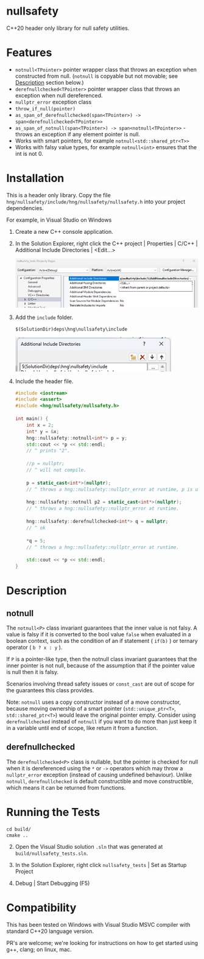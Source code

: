 # nullsafety
C++20 header only library for null safety utilities.

# Features
- `notnull<TPointer>` pointer wrapper class that throws an exception when constructed from null. (`notnull` is copyable but not movable; see [Description](#notnull) section below.)
- `derefnullchecked<TPointer>` pointer wrapper class that throws an exception when null dereferenced.
- `nullptr_error` exception class
- `throw_if_null(pointer)`
- `as_span_of_derefnullchecked(span<TPointer>) -> span<derefnullchecked<TPointer>>`
- `as_span_of_notnull(span<TPointer>) -> span<notnull<TPointer>>` - throws an exception if any element pointer is null.
- Works with smart pointers, for example `notnull<std::shared_ptr<T>>`
- Works with falsy value types, for example `notnull<int>` ensures that the int is not 0.

# Installation
This is a header only library. Copy the file `hng/nullsafety/include/hng/nullsafety/nullsafety.h` into your project dependencies.

For example, in Visual Studio on Windows

1. Create a new C++ console application.

2. In the Solution Explorer, right click the C++ project | Properties | C/C++ | Additional Include Directories | &lt;Edit...&gt;

    ![Properties](docs/image.png)

3. Add the `include` folder.

    ```
    $(SolutionDir)deps\hng\nullsafety\include
    ```

    ![Alt text](docs/image-1.png)

4. Include the header file.

    ```cpp
    #include <iostream>
    #include <assert>
    #include <hng/nullsafety/nullsafety.h>

    int main() {
        int x = 2;
        int* y = &x;
        hng::nullsafety::notnull<int*> p = y;
        std::cout << *p << std::endl;
        // ^ prints "2".

        //p = nullptr;
        // ^ will not compile.

        p = static_cast<int*>(nullptr);
        // ^ throws a hng::nullsafety::nullptr_error at runtime, p is unchanged.

        hng::nullsafety::notnull p2 = static_cast<int*>(nullptr);
        // ^ throws a hng::nullsafety::nullptr_error at runtime.

        hng::nullsafety::derefnullchecked<int*> q = nullptr;
        // ^ ok

        *q = 5;
        // ^ throws a hng::nullsafety::nullptr_error at runtime.

        std::cout << *p << std::endl;
    }
    ```

# Description

## notnull

The `notnull<P>` class invariant guarantees that the inner value is not falsy. A value is falsy if it is converted to the bool value `false` when evaluated in a boolean context, such as the condition of an if statement ( `if(b)` ) or ternary operator ( `b ? x : y` ).

If `P` is a pointer-like type, then the notnull class invariant guarantees that the inner pointer is not null, because of the assumption that if the pointer value is null then it is falsy.

Scenarios involving thread safety issues or `const_cast` are out of scope for the guarantees this class provides.

Note: `notnull` uses a copy constructor instead of a move constructor, because moving ownership of a smart pointer (`std::unique_ptr<T>`, `std::shared_ptr<T>`) would leave the original pointer empty. Consider using `derefnullchecked` instead of `notnull` if you want to do more than just keep it in a variable until end of scope, like return it from a function.

## derefnullchecked

The `derefnullchecked<P>` class is nullable, but the pointer is checked for null when it is dereferenced using the `*` or `->` operators
which may throw a `nullptr_error` exception (instead of causing undefined behaviour).
Unlike `notnull`, `derefnullchecked` is default constructible and move constructible, which means it can be returned from functions.

# Running the Tests

```
cd build/
cmake ..
```

2. Open the Visual Studio solution `.sln` that was generated at `build/nullsafety_tests.sln`.

3. In the Solution Explorer, right click `nullsafety_tests` | Set as Startup Project

4. Debug | Start Debugging (F5)

# Compatibility

This has been tested on Windows with Visual Studio MSVC compiler with standard C++20 language version.

PR's are welcome; we're looking for instructions on how to get started using g++, clang; on linux, mac.
